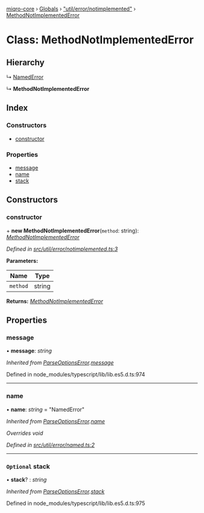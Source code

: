[miqro-core](../README.md) › [Globals](../globals.md) › ["util/error/notimplemented"](../modules/_util_error_notimplemented_.md) › [MethodNotImplementedError](_util_error_notimplemented_.methodnotimplementederror.md)

# Class: MethodNotImplementedError

## Hierarchy

  ↳ [NamedError](_util_error_named_.namederror.md)

  ↳ **MethodNotImplementedError**

## Index

### Constructors

* [constructor](_util_error_notimplemented_.methodnotimplementederror.md#constructor)

### Properties

* [message](_util_error_notimplemented_.methodnotimplementederror.md#message)
* [name](_util_error_notimplemented_.methodnotimplementederror.md#name)
* [stack](_util_error_notimplemented_.methodnotimplementederror.md#optional-stack)

## Constructors

###  constructor

\+ **new MethodNotImplementedError**(`method`: string): *[MethodNotImplementedError](_util_error_notimplemented_.methodnotimplementederror.md)*

*Defined in [src/util/error/notimplemented.ts:3](https://github.com/claukers/miqro-core/blob/45acabd/src/util/error/notimplemented.ts#L3)*

**Parameters:**

Name | Type |
------ | ------ |
`method` | string |

**Returns:** *[MethodNotImplementedError](_util_error_notimplemented_.methodnotimplementederror.md)*

## Properties

###  message

• **message**: *string*

*Inherited from [ParseOptionsError](_index_.parseoptionserror.md).[message](_index_.parseoptionserror.md#message)*

Defined in node_modules/typescript/lib/lib.es5.d.ts:974

___

###  name

• **name**: *string* = "NamedError"

*Inherited from [ParseOptionsError](_index_.parseoptionserror.md).[name](_index_.parseoptionserror.md#name)*

*Overrides void*

*Defined in [src/util/error/named.ts:2](https://github.com/claukers/miqro-core/blob/45acabd/src/util/error/named.ts#L2)*

___

### `Optional` stack

• **stack**? : *string*

*Inherited from [ParseOptionsError](_index_.parseoptionserror.md).[stack](_index_.parseoptionserror.md#optional-stack)*

Defined in node_modules/typescript/lib/lib.es5.d.ts:975
